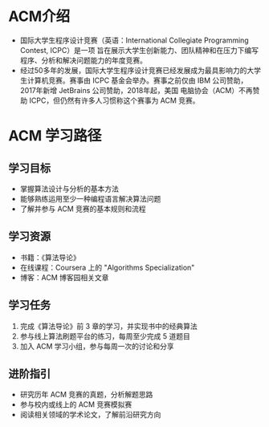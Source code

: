 # ACM介绍
 - 国际大学生程序设计竞赛（英语：International Collegiate Programming Contest, ICPC）是一项
旨在展示大学生创新能力、团队精神和在压力下编写程序、分析和解决问题能力的年度竞赛。
 - 经过50多年的发展，国际大学生程序设计竞赛已经发展成为最具影响力的大学生计算机竞赛。赛事由
ICPC 基金会举办。赛事之前仅由 IBM 公司赞助，2017年新增 JetBrains 公司赞助，2018年起，美国
电脑协会（ACM）不再赞助 ICPC，但仍然有许多人习惯称这个赛事为 ACM 竞赛。



# ACM 学习路径

## 学习目标
- 掌握算法设计与分析的基本方法
- 能够熟练运用至少一种编程语言解决算法问题
- 了解并参与 ACM 竞赛的基本规则和流程

## 学习资源
- 书籍：《算法导论》
- 在线课程：Coursera 上的 "Algorithms Specialization"
- 博客：ACM 博客园相关文章

## 学习任务
1. 完成《算法导论》前 3 章的学习，并实现书中的经典算法
2. 参与线上算法刷题平台的练习，每周至少完成 5 道题目
3. 加入 ACM 学习小组，参与每周一次的讨论和分享

## 进阶指引
- 研究历年 ACM 竞赛的真题，分析解题思路
- 参与校内或线上的 ACM 竞赛模拟赛
- 阅读相关领域的学术论文，了解前沿研究方向
